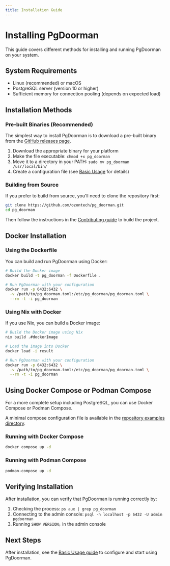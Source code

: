 ```yaml
---
title: Installation Guide
---
```


# Installing PgDoorman

This guide covers different methods for installing and running PgDoorman on your system.

## System Requirements

- Linux (recommended) or macOS
- PostgreSQL server (version 10 or higher)
- Sufficient memory for connection pooling (depends on expected load)

## Installation Methods

### Pre-built Binaries (Recommended)

The simplest way to install PgDoorman is to download a pre-built binary from the [GitHub releases page](https://github.com/ozontech/pg_doorman/releases).

1. Download the appropriate binary for your platform
2. Make the file executable: `chmod +x pg_doorman`
3. Move it to a directory in your PATH: `sudo mv pg_doorman /usr/local/bin/`
4. Create a configuration file (see [Basic Usage](./basic-usage.md) for details)

### Building from Source

If you prefer to build from source, you'll need to clone the repository first:

```bash
git clone https://github.com/ozontech/pg_doorman.git
cd pg_doorman
```

Then follow the instructions in the [Contributing guide](./contributing.md) to build the project.

## Docker Installation

### Using the Dockerfile

You can build and run PgDoorman using Docker:

```bash
# Build the Docker image
docker build -t pg_doorman -f Dockerfile .

# Run PgDoorman with your configuration
docker run -p 6432:6432 \
  -v /path/to/pg_doorman.toml:/etc/pg_doorman/pg_doorman.toml \
  --rm -t -i pg_doorman
```

### Using Nix with Docker

If you use Nix, you can build a Docker image:

```bash
# Build the Docker image using Nix
nix build .#dockerImage

# Load the image into Docker
docker load -i result

# Run PgDoorman with your configuration
docker run -p 6432:6432 \
  -v /path/to/pg_doorman.toml:/etc/pg_doorman/pg_doorman.toml \
  --rm -t -i pg_doorman
```

## Using Docker Compose or Podman Compose

For a more complete setup including PostgreSQL, you can use Docker Compose or Podman Compose.

A minimal compose configuration file is available in the [repository examples directory](https://github.com/ozontech/pg_doorman/tree/master/example).

### Running with Docker Compose

```bash
docker compose up -d
```

### Running with Podman Compose

```bash
podman-compose up -d
```

## Verifying Installation

After installation, you can verify that PgDoorman is running correctly by:

1. Checking the process: `ps aux | grep pg_doorman`
2. Connecting to the admin console: `psql -h localhost -p 6432 -U admin pgdoorman`
3. Running `SHOW VERSION;` in the admin console

## Next Steps

After installation, see the [Basic Usage guide](./basic-usage.md) to configure and start using PgDoorman.